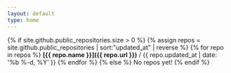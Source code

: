 ```yaml
---
layout: default
type: home
---
```


{% if site.github.public_repositories.size > 0 %}
    {% assign repos = site.github.public_repositories | sort:"updated_at" | reverse %}
    {% for repo in repos %}
        **[{{ repo.name }}]({{ repo.url }})** / {{ repo.updated_at | date: '%b %-d, %Y' }}
    {% endfor %}
{% else %}
    No repos yet!
{% endif %}
